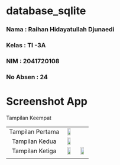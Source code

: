# database_sqlite

### **Nama**      : Raihan Hidayatullah Djunaedi
### **Kelas**     : TI -3A
### **NIM**       : 2041720108
### **No Absen**  : 24
# 

# Screenshot App

<table>
  <tr align="center">
    <td>
    Tampilan Pertama
    <td> <img src="(https://user-images.githubusercontent.com/95725937/205674606-37e2c424-8bb2-43ee-865f-a4aecb7f9b6b.png" width=70% height=70%></td>
    </td>
    </tr>
    <tr align="center">
    <td>    
    Tampilan Kedua
    <td><img src="https://user-images.githubusercontent.com/95725937/205674611-508d60eb-9695-448a-bca8-a439f1537482.png" width=70% height=70%></td>
    </td>
    </tr>
    <tr align="center">
    <td>
    Tampilan Ketiga
    <td><img src="https://user-images.githubusercontent.com/95725937/205674615-39f65ee8-af0c-4239-8e3c-a73b84269a64.png" width=70% height=70%></td>
    </td>
    Tampilan Keempat
    <td><img src="https://user-images.githubusercontent.com/95725937/205674617-ac9b6767-dc19-4a4b-b09b-d16d76fdc071.png" width=70% height=70%></td>
    </td>
    </tr>
    <tr align="center">
    <td>
  </tr>
 </table>

 
